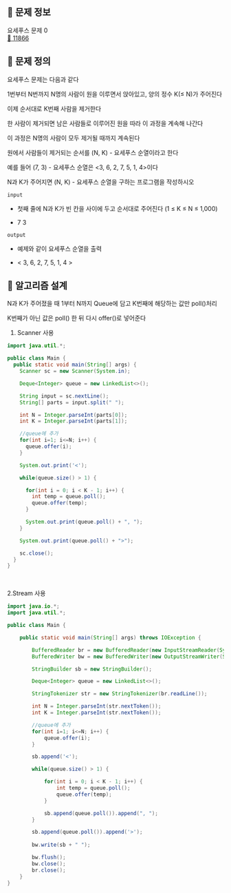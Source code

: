 ## 🌵 문제 정보
요세푸스 문제 0 <br>
[🚗 11866](https://www.acmicpc.net/problem/11866)

## 🌵 문제 정의

요세푸스 문제는 다음과 같다

1번부터 N번까지 N명의 사람이 원을 이루면서 앉아있고, 양의 정수 K(≤ N)가 주어진다 <br>

이제 순서대로 K번째 사람을 제거한다 <br>

한 사람이 제거되면 남은 사람들로 이루어진 원을 따라 이 과정을 계속해 나간다 <br>

이 과정은 N명의 사람이 모두 제거될 때까지 계속된다 <br>

원에서 사람들이 제거되는 순서를 (N, K) - 요세푸스 순열이라고 한다 <br>

예를 들어 (7, 3) - 요세푸스 순열은 <3, 6, 2, 7, 5, 1, 4>이다 <br>

N과 K가 주어지면 (N, K) - 요세푸스 순열을 구하는 프로그램을 작성하시오

`input` <br>
- 첫째 줄에 N과 K가 빈 칸을 사이에 두고 순서대로 주어진다 (1 ≤ K ≤ N ≤ 1,000)


- 7 3

`output` <br>
- 예제와 같이 요세푸스 순열을 출력


- < 3, 6, 2, 7, 5, 1, 4 >

## 🌵 알고리즘 설계

N과 K가 주어졌을 때 1부터 N까지 Queue에 담고 K번째에 해당하는 값만 poll()처리 <br>

K번째가 아닌 값은 poll() 한 뒤 다시 offer()로 넣어준다 <br>

1. Scanner 사용
```java
import java.util.*;

public class Main {
  public static void main(String[] args) {
    Scanner sc = new Scanner(System.in);

    Deque<Integer> queue = new LinkedList<>();

    String input = sc.nextLine();
    String[] parts = input.split(" ");

    int N = Integer.parseInt(parts[0]);
    int K = Integer.parseInt(parts[1]);

    //queue에 추가
    for(int i=1; i<=N; i++) {
      queue.offer(i);
    }

    System.out.print('<');

    while(queue.size() > 1) {

      for(int i = 0; i < K - 1; i++) {
        int temp = queue.poll();
        queue.offer(temp);
      }

      System.out.print(queue.poll() + ", ");
    }

    System.out.print(queue.poll() + ">");

    sc.close();
  }
}
```

<br>

2.Stream 사용
```java
import java.io.*;
import java.util.*;

public class Main {

    public static void main(String[] args) throws IOException {

        BufferedReader br = new BufferedReader(new InputStreamReader(System.in));
        BufferedWriter bw = new BufferedWriter(new OutputStreamWriter(System.out));

        StringBuilder sb = new StringBuilder();

        Deque<Integer> queue = new LinkedList<>();

        StringTokenizer str = new StringTokenizer(br.readLine());

        int N = Integer.parseInt(str.nextToken());
        int K = Integer.parseInt(str.nextToken());

        //queue에 추가
        for(int i=1; i<=N; i++) {
            queue.offer(i);
        }

        sb.append('<');

        while(queue.size() > 1) {

            for(int i = 0; i < K - 1; i++) {
                int temp = queue.poll();
                queue.offer(temp);
            }

            sb.append(queue.poll()).append(", ");
        }

        sb.append(queue.poll()).append('>');
        
        bw.write(sb + " ");

        bw.flush();
        bw.close();
        br.close();
    }
}
```